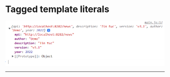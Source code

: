 # Tagged template literals

![Spread Object](Javascript/f8.javascrip.basic/detail/phan07-165/images/001.png 'Spread Object')

---

